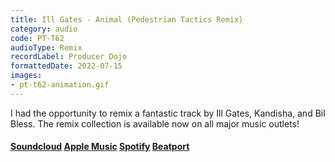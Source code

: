 ```yaml
---
title: Ill Gates - Animal (Pedestrian Tactics Remix)
category: audio
code: PT-T62
audioType: Remix
recordLabel: Producer Dojo
formattedDate: 2022-07-15
images:
- pt-t62-animation.gif
---
```


I had the opportunity to remix a fantastic track by Ill Gates, Kandisha, and Bil Bless. The remix collection is available now on all major music outlets!


#### [Soundcloud](https://soundcloud.com/pedestriantactics/pt-t62) [Apple Music](https://music.apple.com/us/album/animal-pedestrian-tactics-remix/1629495650?i=1629495652) [Spotify](https://open.spotify.com/track/74fdQqg4sgngZrikdmYwYm?si=da9bae74ff734675) [Beatport](http://www.beatport.com/track/animal/16627908)